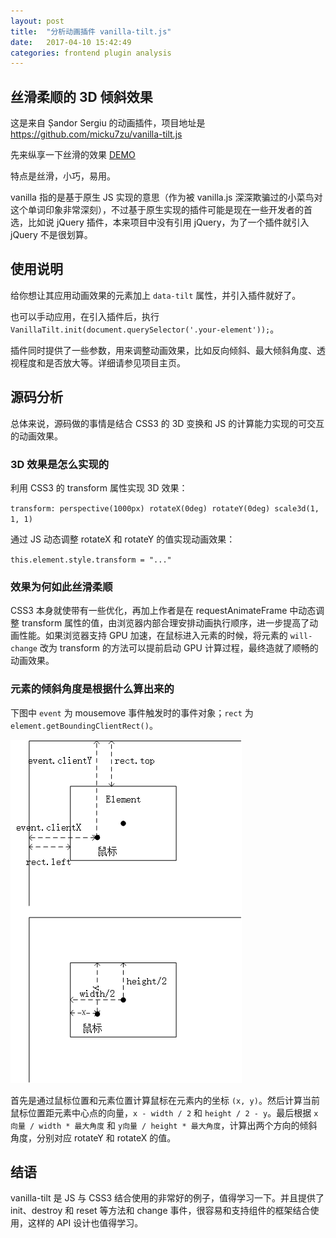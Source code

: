```yaml
---
layout: post
title:  "分析动画插件 vanilla-tilt.js"
date:   2017-04-10 15:42:49
categories: frontend plugin analysis
---
```


## 丝滑柔顺的 3D 倾斜效果

这是来自 Șandor Sergiu 的动画插件，项目地址是 https://github.com/micku7zu/vanilla-tilt.js

先来纵享一下丝滑的效果 [DEMO](https://micku7zu.github.io/vanilla-tilt.js/)

特点是丝滑，小巧，易用。

vanilla 指的是基于原生 JS 实现的意思（作为被 vanilla.js 深深欺骗过的小菜鸟对这个单词印象非常深刻），不过基于原生实现的插件可能是现在一些开发者的首选，比如说 jQuery 插件，本来项目中没有引用 jQuery，为了一个插件就引入 jQuery 不是很划算。

## 使用说明

给你想让其应用动画效果的元素加上 `data-tilt` 属性，并引入插件就好了。

也可以手动应用，在引入插件后，执行 `VanillaTilt.init(document.querySelector('.your-element'));`。

插件同时提供了一些参数，用来调整动画效果，比如反向倾斜、最大倾斜角度、透视程度和是否放大等。详细请参见项目主页。

## 源码分析

总体来说，源码做的事情是结合 CSS3 的 3D 变换和 JS 的计算能力实现的可交互的动画效果。

### 3D 效果是怎么实现的

利用 CSS3 的 transform 属性实现 3D 效果：

`transform: perspective(1000px) rotateX(0deg) rotateY(0deg) scale3d(1, 1, 1)`

通过 JS 动态调整 rotateX 和 rotateY 的值实现动画效果：

`this.element.style.transform = "..."`

### 效果为何如此丝滑柔顺

CSS3 本身就使带有一些优化，再加上作者是在 requestAnimateFrame 中动态调整 transform 属性的值，由浏览器内部合理安排动画执行顺序，进一步提高了动画性能。如果浏览器支持 GPU 加速，在鼠标进入元素的时候，将元素的 `will-change` 改为 transform 的方法可以提前启动 GPU 计算过程，最终造就了顺畅的动画效果。

### 元素的倾斜角度是根据什么算出来的

下图中 `event` 为 mousemove 事件触发时的事件对象；`rect` 为 `element.getBoundingClientRect()`。

![compute](https://raw.githubusercontent.com/xxapp/xxapp.github.io/master/assests/vanilla-tilt.png)

首先是通过鼠标位置和元素位置计算鼠标在元素内的坐标 `(x, y)`。然后计算当前鼠标位置距元素中心点的向量，`x - width / 2` 和 `height / 2 - y`。最后根据 `x向量 / width * 最大角度` 和 `y向量 / height * 最大角度`，计算出两个方向的倾斜角度，分别对应 rotateY 和 rotateX 的值。

## 结语

vanilla-tilt 是 JS 与 CSS3 结合使用的非常好的例子，值得学习一下。并且提供了 init、destroy 和 reset 等方法和 change 事件，很容易和支持组件的框架结合使用，这样的 API 设计也值得学习。